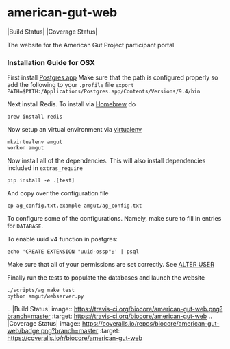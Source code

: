 american-gut-web
================
|Build Status| |Coverage Status|

The website for the American Gut Project participant portal

### Installation Guide for OSX

First install [Postgres.app](http://postgresapp.com/)
Make sure that the path is configured properly so add the following to your `.profile` file
```export PATH=$PATH:/Applications/Postgres.app/Contents/Versions/9.4/bin```

Next install Redis.  To install via [Homebrew](http://brew.sh/) do

```brew install redis```

Now setup an virtual environment via [virtualenv](https://virtualenvwrapper.readthedocs.org/en/latest/)

```
mkvirtualenv amgut
workon amgut
```

Now install all of the dependencies.  This will also install dependencies included in `extras_require`

```pip install -e .[test]```

And copy over the configuration file

```cp ag_config.txt.example amgut/ag_config.txt```

To configure some of the configurations.  Namely, make sure to fill in entries for `DATABASE`.


To enable uuid v4 function in postgres:
```
echo 'CREATE EXTENSION "uuid-ossp";' | psql
```

Make sure that all of your permissions are set correctly.  See [ALTER USER](http://www.postgresql.org/docs/9.4/static/sql-alterrole.html)

Finally run the tests to populate the databases and launch the website
```
./scripts/ag make test
python amgut/webserver.py
```

.. |Build Status| image:: https://travis-ci.org/biocore/american-gut-web.png?branch=master
   :target: https://travis-ci.org/biocore/american-gut-web
.. |Coverage Status| image:: https://coveralls.io/repos/biocore/american-gut-web/badge.png?branch=master
   :target: https://coveralls.io/r/biocore/american-gut-web
